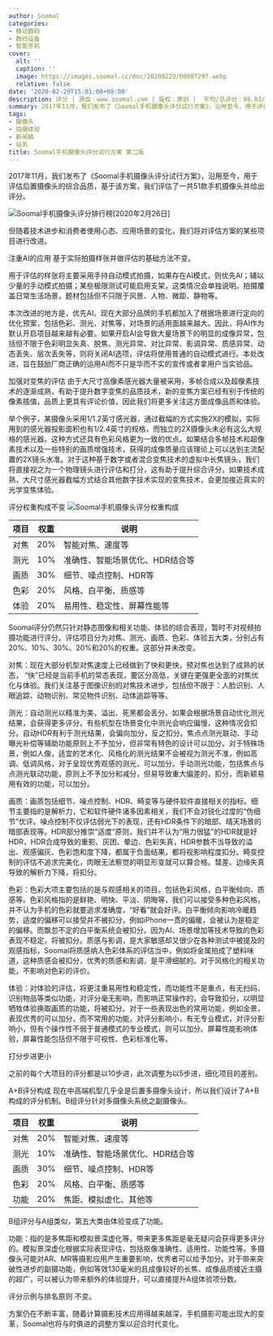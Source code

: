 ```yaml
---
author: Soomal
categories:
- 移动数码
- 数码设备
- 智能手机
cover:
  alt: ''
  caption: ''
  image: https://images.soomal.cc/doc/20200229/00087297.webp
  relative: false
date: '2020-02-29T15:01:00+08:00'
description: 评分 | 源自：www.soomal.com | 版权：原创 |  平均/总评分：08.83/203
summary: 2017年11月，我们发布了《Soomal手机摄像头评分试行方案》，沿用至今，用于评估后置摄像头的综合品质，基于该方案，我们评估了一共51款手机摄像头并给出评分。但随着技术进步和消费者使用心态、应用场景的变化，我们将对评估方案的某些项目进行改进。
tags:
- 摄像头
- 拍摄体验
- 新闻稿
- 站务
title: Soomal手机摄像头评分试行方案 第二版
---
```


2017年11月，我们发布了《Soomal手机摄像头评分试行方案》，沿用至今，用于评估后置摄像头的综合品质，基于该方案，我们评估了一共51款手机摄像头并给出评分。

![Soomal手机摄像头评分排行榜[2020年2月26日]](https://images.soomal.cc/doc/20200226/00087219.webp)




但随着技术进步和消费者使用心态、应用场景的变化，我们将对评估方案的某些项目进行改进。

注重AI的应用
基于实际拍摄样张并做评估的基础方法不变。

用于评估的样张将主要采用手持自动模式拍摄，如果存在AI模式，则优先AI；辅以少量的手动模式拍摄；某些极限测试可能启用支架，这类情况会单独说明。拍摄覆盖日常生活场景，题材包括但不只限于风景、人物、微距、静物等。

本次改进的地方是，优先AI。现在大部分品牌的手机都加入了根据场景进行定向的优化预案，包括色彩、测光、对焦等，对场景的适用面越来越大。因此，将AI作为默认开启项目越来越有必要。如果开启AI会导致大量场景下的明显的成像异常，包括但不限于色彩明显失真、脱焦、测光异常、对比异常、影调异常、质感异常、动态丢失、层次丢失等，则将关闭AI选项，评估将使用普通的自动模式进行。本处改进，旨在鼓励厂商正确的运用AI而不只是华而不实的宣传或者拿用户当实验品。

加强对变焦的评估
由于大尺寸高像素感光器大量被采用，多帧合成以及超像素技术的逐渐成熟，有助于提升数字变焦的品质技术，新的变焦方案已经有别于传统的像素插值，品质上更具有评论价值，因此我们将更多关注这方面成像品质和体验。

举个例子，某摄像头采用1/1.2英寸感光器，通过截幅的方式实施2X的模拟，实际用到的感光器投影面积也有1/2.4英寸的规格，而独立的2X摄像头未必有这么大规格的感光器。这种方式还具有色彩风格更为一致的优点。如果结合多帧技术和超像素技术以及一些特别的画质增强技术，获得的成像质量应该理论上可以达到主流配置的2X镜头水准。对于这种基于数字或者混合变焦技术的虚拟中长焦镜头，我们将直接视之为一个物理镜头进行评估和打分，这有助于提升综合评分。如果技术成熟，大尺寸感光器截幅方式结合其他数字技术实现的变焦技术，会更加接近真实的光学变焦体验。

评分权重构成不变
![Soomal手机摄像头评分权重构成](https://images.soomal.cc/doc/20171103/00071262.webp)




| 项目 | 权重 | 说明 |
| --- | --- | --- |
| 对焦 | 20% | 智能对焦、速度等 |
| 测光 | 10% | 准确性、智能场景优化、HDR结合等 |
| 画质 | 30% | 细节、噪点控制、HDR等 |
| 色彩 | 20% | 风格、白平衡、质感等 |
| 体验 | 20% | 易用性、稳定性、屏幕性能等 |


Soomal评分仍然只针对静态图像和相关功能、体验的综合表现，暂时不对视频拍摄功能进行评分。评估项目分为对焦、测光、画质、色彩、体验五大类，分别占有20%、10%、30%、20%和20%的权重。这部分并未改变。

对焦：现在大部分机型对焦速度上已经做到了快和更快，预对焦也达到了成熟的状态， “快”已经是当前手机的常态表现，要区分高低，关键在更强更全面的对焦优化与体验。我们关注基于图像识别的对焦技术进步，包括但不限于：人脸识别、人眼追踪、动物识别、常见物件识别、动体追踪等等。

测光：自动测光以精准为美，溢出、死黑都会丢分。如果会根据场景自动优化测光结果，会获得更多评分。有些机型在场景变化中测光会响应偏慢，这种情况会扣分。自动HDR有利于测光结果，会偏向加分，反之扣分。焦点点测光联动、手动曝光补偿等辅助功能原则上不予加分，但非常有特色的设计可以加分。对于特殊场景，例如人像，适宜的艺术化、风格化的测光结果不会被视为测光不准，例如高调、低调风格，对于呈现优秀观感的测光，可以加分。手动测光功能，包括焦点与点测光联动功能，原则上不予加分和减分，但易导致重大偏差的，扣分，而新颖易用有效的功能，可以加分。

画质：画质包括细节、噪点控制、HDR、畸变等与硬件软件直接相关的指标。细节主要指的是解析力，它和软件硬件诸多因素相关，我们不会对锐化过度的“伪细节”优评。噪点控制不仅评估弱光下的表现，还有HDR条件下的暗部、晴天场景的暗部表现等。HDR部分推崇“适度”原则，我们并不认为“用力很猛”的HDR就是好HDR，HDR合成导致的重影、灰团、晕边、色彩失真，HDR参数不当导致的溢出、观感偏灰、色彩饱和度下降，都属于负面结果，都将视影响程度扣分。畸变控制的评估不追求完美化，肉眼无法察觉的明显形变就可以算合格。彗差、边缘失真导致的解析力下降，将扣分。

色彩：色彩大项主要包括的是与观感相关的项目。包括色彩风格，白平衡倾向、质感等。色彩风格指的是鲜艳、明快、平淡、阴晦等，我们可以接受多种色彩风格，并不认为手机的色彩就要追求准确度，“好看”就会好评。白平衡倾向影响冷暖趋势，适度的偏移可以接受并不被扣分，例如iPhone一贯的偏暖，会被认为是稳定的偏移。而飘忽不定的白平衡系统会被扣分。因为AI、场景增加等技术导致的色彩表现不稳定，将被扣分。质感与影调，是大家敏感却又很少在各种测试中被提及的观感指标，Soomal将质感纳入色彩体系的评估当中，例如将金属拍成了塑料味道，这种质感会被扣分，优秀的质感和影调，是平滑细腻的。对于风格化的相关功能，不影响对色彩的评价。

体验：对体验的评估，将更注重易用性和稳定性，而功能性不是重点，有无扫码、识别物品等类似功能，对评分毫无影响，而影响正常操作的，会导致扣分，以明显牺牲体验换取画质的功能，将被扣分。对于一些表现出色的常用功能，例如全景，表现优秀的可以加分，而不常用的功能，对评分影响小，有无专业模式，对评分影响小，但有个操作性不弱于普通模式的专业模式，则可以加分。屏幕性能影响体验，屏幕性能包括但不限于可视性、色彩标准化等。

打分步进更小

之前的每个大项目的评分都是以10步进，此次调整为以5步进，细化项目的差别。

A+B评分构成
现在中高端机型几乎全是后置多摄像头设计，所以我们设计了A+B构成的评分机制。B组评分针对多摄像头系统之副摄像头。

| 项目 | 权重 | 说明 |
| --- | --- | --- |
| 对焦 | 20% | 智能对焦、速度等 |
| 测光 | 10% | 准确性、智能场景优化、HDR结合等 |
| 画质 | 30% | 细节、噪点控制、HDR等 |
| 色彩 | 20% | 风格、白平衡、质感等 |
| 功能 | 20% | 焦距、模拟虚化、其他等 |


B组评分与A组类似，第五大类由体验变成了功能。

功能：指的是多焦距和模拟景深虚化等，带来更多焦距是毫无疑问会获得更多评分的。模拟景深虚化根据实际表现评估，包括抠像准确性、适用性、功能性等。多摄像头可能对AR、MR等摄影应用产生重要影响，优秀者可以给予加分。对于带来突破性进步的副摄功能，例如等效130毫米的且成像较好的长焦、成像品质接近主摄的超广，可以被认为带来额外的体验提升，可以直接提升A组体验项分数。

评分示例与排名原则
不变。



方案仍在不断丰富，随着计算摄影技术应用得越来越深，手机摄影可能出现大的变革，Soomal也将与时俱进的调整方案以迎合时代变化。